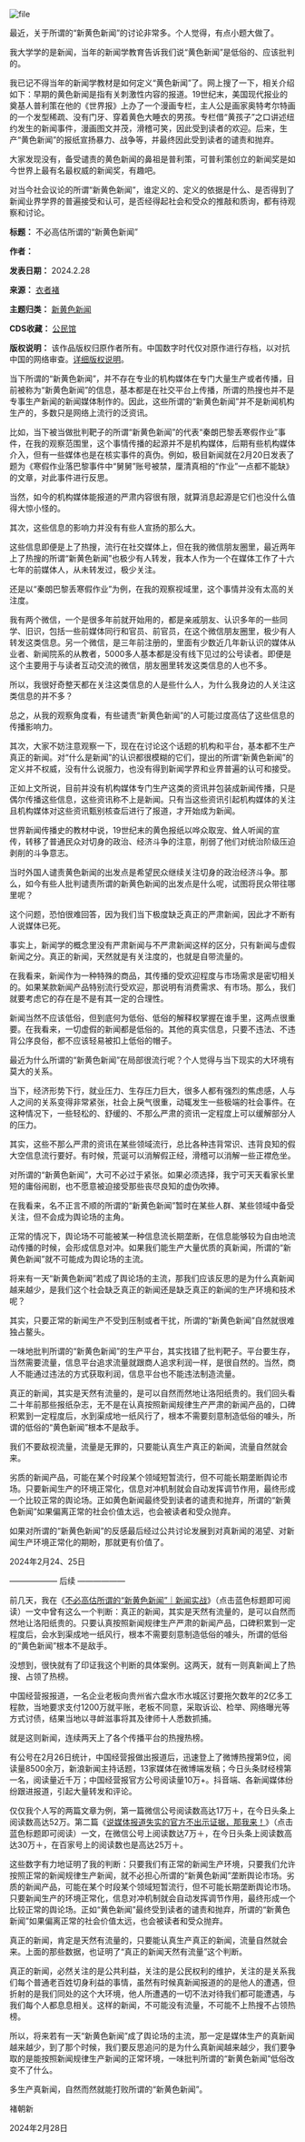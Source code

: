 ![file](https://chinadigitaltimes.net/chinese/files/2024/02/image-1709113474707.png)


最近，关于所谓的“新黄色新闻”的讨论非常多。个人觉得，有点小题大做了。


我大学学的是新闻，当年的新闻学教育告诉我们说“黄色新闻”是低俗的、应该批判的。


我已记不得当年的新闻学教材是如何定义“黄色新闻”了。网上搜了一下，相关介绍如下：早期的黄色新闻是指有关刺激性内容的报道。19世纪末，美国现代报业的奠基人普利策在他的《世界报》上办了一个漫画专栏，主人公是画家奥特考尔特画的一个发型稀疏、没有门牙、穿着黄色大睡衣的男孩。专栏借“黄孩子”之口讲述纽约发生的新闻事件，漫画图文并茂，滑稽可笑，因此受到读者的欢迎。后来，生产“黄色新闻”的报纸宣扬暴力、战争等，并最终因此受到读者的谴责和抛弃。


大家发现没有，备受谴责的黄色新闻的鼻祖是普利策，可普利策创立的新闻奖是如今世界上最有名最权威的新闻奖，有趣吧。


对当今社会议论的所谓“新黄色新闻”，谁定义的、定义的依据是什么、是否得到了新闻业界学界的普遍接受和认可，是否经得起社会和受众的推敲和质询，都有待观察和讨论。




**标题：** 不必高估所谓的“新黄色新闻”  

**作者：**   

**发表日期：** 2024.2.28  

**来源：** [衣者褚](http://mp.weixin.qq.com/s?__biz=MzU4NjExNTEwNQ==&mid=2247485880&idx=1&sn=e9fe8c33bbd6992d5c18f4b32d5d3c88&chksm=fd8178f6caf6f1e0dc3bd4ff6b728fd8d2e79a831881cff743ce5fe5f8af087793b5875a85dd&scene=21#wechat_redirect)  

**主题归类：** [新黄色新闻](https://chinadigitaltimes.net/space/新黄色新闻)  

**CDS收藏：** [公民馆](https://chinadigitaltimes.net/space/%E5%85%AC%E6%B0%91%E9%A6%86)  

**版权说明：** 该作品版权归原作者所有。中国数字时代仅对原作进行存档，以对抗中国的网络审查。[详细版权说明](https://chinadigitaltimes.net/chinese/copyright)。


当下所谓的“新黄色新闻”，并不存在专业的机构媒体在专门大量生产或者传播，目前被称为“新黄色新闻”的信息，基本都是在社交平台上传播，所谓的热搜也并不是专事生产新闻的新闻媒体制作的。因此，这些所谓的“新黄色新闻”并不是新闻机构生产的，多数只是网络上流行的泛资讯。


比如，当下被当做批判靶子的所谓“新黄色新闻”的代表“秦朗巴黎丢寒假作业”事件，在我的观察范围里，这个事情传播的起源并不是机构媒体，后期有些机构媒体介入，但有一些媒体也是在核实事件的真伪。例如，极目新闻就在2月20日发表了题为《寒假作业落巴黎事件中“舅舅”账号被禁，厘清真相的“作业”一点都不能缺》的文章，对此事件进行反思。


当然，如今的机构媒体能报道的严肃内容很有限，就算消息起源是它们也没什么值得大惊小怪的。


其次，这些信息的影响力并没有有些人宣扬的那么大。


这些信息即便是上了热搜，流行在社交媒体上，但在我的微信朋友圈里，最近两年上了热搜的所谓“新黄色新闻”也极少有人转发，我本人作为一个在媒体工作了十六七年的前媒体人，从未转发过，极少关注。


还是以“秦朗巴黎丢寒假作业”为例，在我的观察视域里，这个事情并没有太高的关注度。


我有两个微信，一个是很多年前就开始用的，都是亲戚朋友、认识多年的一些同学、旧识，包括一些前媒体同行和官员、前官员，在这个微信朋友圈里，极少有人转发这类信息。另一个微信，是三年前注册的，里面有少数近几年新认识的媒体从业者、新闻院系的从教者，5000多人基本都是没有线下见过的公号读者。即便是这个主要用于与读者互动交流的微信，朋友圈里转发这类信息的人也不多。


所以，我很好奇整天都在关注这类信息的人是些什么人，为什么我身边的人关注这类信息的并不多？


总之，从我的观察角度看，有些谴责“新黄色新闻”的人可能过度高估了这些信息的传播影响力。


其次，大家不妨注意观察一下，现在在讨论这个话题的机构和平台，基本都不生产真正的新闻。对“什么是新闻”的认识都很模糊的它们，提出的所谓“新黄色新闻”的定义并不权威，没有什么说服力，也没有得到新闻学界和业界普遍的认可和接受。


正如上文所说，目前并没有机构媒体专门生产这类的资讯并包装成新闻传播，只是偶尔传播这些信息，这些资讯称不上是新闻。只有当这些资讯引起机构媒体的关注且机构媒体对这些资讯甄别核查后进行了报道，才开始成为新闻。


世界新闻传播史的教材中说，19世纪末的黄色报纸以哗众取宠、耸人听闻的宣传，转移了普通民众对切身的政治、经济斗争的注意，削弱了他们对统治阶级压迫剥削的斗争意志。


当时外国人谴责黄色新闻的出发点是希望民众继续关注切身的政治经济斗争。那么，如今有些人批判谴责所谓的新黄色新闻的出发点是什么呢，试图将民众带往哪里呢？


这个问题，恐怕很难回答，因为我们当下极度缺乏真正的严肃新闻，因此才不断有人说媒体已死。


事实上，新闻学的概念里没有严肃新闻与不严肃新闻这样的区分，只有新闻与虚假新闻之分。真正的新闻，天然就是有关注度的，也就是自带流量的。


在我看来，新闻作为一种特殊的商品，其传播的受欢迎程度与市场需求是密切相关的。如果某款新闻产品特别流行受欢迎，那说明有消费需求、有市场。那么，我们就要考虑它的存在是不是有其一定的合理性。


新闻当然不应该低俗，但到底何为低俗、低俗的解释权掌握在谁手里，这两点很重要。在我看来，一切虚假的新闻都是低俗的。其他的真实信息，只要不违法、不违背公序良俗，都不应该轻易被扣上低俗的帽子。


最近为什么所谓的“新黄色新闻”在局部很流行呢？个人觉得与当下现实的大环境有莫大的关系。


当下，经济形势下行，就业压力、生存压力巨大，很多人都有强烈的焦虑感，人与人之间的关系变得非常紧张，社会上戾气很重，动辄发生一些极端的社会事件。在这种情况下，一些轻松的、舒缓的、不那么严肃的资讯一定程度上可以缓解部分人的压力。


其实，这些不那么严肃的资讯在某些领域流行，总比各种违背常识、违背良知的假大空信息流行要好。有时候，荒诞可以消解假正经，滑稽可以消解一些正襟危坐。


对所谓的“新黄色新闻”，大可不必过于紧张。如果必须选择，我宁可天天看家长里短的庸俗闹剧，也不愿意被迫接受那些丧尽良知的虚伪吹捧。


在我看来，名不正言不顺的所谓的“新黄色新闻”暂时在某些人群、某些领域中备受关注，但不会成为舆论场的主角。


正常的情况下，舆论场不可能被某一种信息流长期垄断，在信息能够较为自由地流动传播的时候，会形成信息对冲。如果我们能生产大量优质的真新闻，所谓的“新黄色新闻”就不可能成为舆论场的主流。


将来有一天“新黄色新闻”若成了舆论场的主流，那我们应该反思的是为什么真新闻越来越少，是我们这个社会缺乏真正的新闻还是缺乏真正的新闻的生产环境和技术呢？


其实，只要正常的新闻生产不受到压制或者干扰，所谓的“新黄色新闻”自然就很难独占鳌头。


一味地批判所谓的“新黄色新闻”的生产平台，其实找错了批判靶子。平台要生存，当然需要流量，信息平台追求流量就跟商人追求利润一样，是很自然的。当然，商人不能通过违法的方式获取利润，信息平台也不能违法制造流量。


真正的新闻，其实是天然有流量的，是可以自然而然地让洛阳纸贵的。我们回头看二十年前那些报纸杂志，无不是在认真按照新闻规律生产严肃的新闻产品的，口碑积累到一定程度后，水到渠成地一纸风行了，根本不需要刻意制造低俗的噱头，所谓的低俗的“黄色新闻”根本不是敌手。


我们不要敌视流量，流量是无罪的，只要能认真生产真正的新闻，流量自然就会来。


劣质的新闻产品，可能在某个时段某个领域短暂流行，但不可能长期垄断舆论市场。只要新闻生产的环境正常化，信息对冲机制就会自动发挥调节作用，最终形成一个比较正常的舆论场。正如黄色新闻最终受到读者的谴责和抛弃，所谓的“新黄色新闻”如果偏离正常的社会价值太远，也会被读者和受众抛弃。


如果对所谓的“新黄色新闻”的反感最后经过公共讨论发展到对真新闻的渴望、对新闻生产环境正常化的期盼，那就更有价值了。


2024年2月24、25日


—————— 后续 ——————


前几天，我在《[不必高估所谓的“新黄色新闻”｜新闻实战](http://mp.weixin.qq.com/s?__biz=MzU4NjExNTEwNQ==&mid=2247485880&idx=1&sn=e9fe8c33bbd6992d5c18f4b32d5d3c88&chksm=fd8178f6caf6f1e0dc3bd4ff6b728fd8d2e79a831881cff743ce5fe5f8af087793b5875a85dd&scene=21#wechat_redirect)》（点击蓝色标题即可阅读）一文中曾有这么一个判断：真正的新闻，其实是天然有流量的，是可以自然而然地让洛阳纸贵的。只要认真按照新闻规律生产严肃的新闻产品，口碑积累到一定程度后，会水到渠成地一纸风行，根本不需要刻意制造低俗的噱头，所谓的低俗的“黄色新闻”根本不是敌手。


没想到，很快就有了印证我这个判断的具体案例。这两天，就有一则真新闻上了热搜、占领了热榜。


中国经营报报道，一名企业老板向贵州省六盘水市水城区讨要拖欠数年的2亿多工程款，当地要求支付1200万就平账，老板不同意，采取诉讼、检举、网络曝光等方式讨债，结果当地以寻衅滋事将其及律师十人悉数抓捕。


就是这则新闻，连续两天上了各个传播平台的热搜热榜。


有公号在2月26日统计，中国经营报做出报道后，迅速登上了微博热搜第9位，阅读量8500余万，新浪新闻主持话题，13家媒体在微博端发稿；今日头条财经榜第一名，阅读量近千万；中国经营报官方公号阅读量10万+。抖音端、各新闻媒体纷纷跟进报道，引起大量转发和评论。


仅仅我个人写的两篇文章为例，第一篇微信公号阅读数高达17万＋，在今日头条上阅读数高达52万。第二篇《[说媒体报道失实的官方不出示证据，那我来！](http://mp.weixin.qq.com/s?__biz=MzA5OTUxOTI3Nw==&mid=2451686770&idx=1&sn=580f10828c816e53f0a67ac94640a004&chksm=87547b30b023f226ee6e57ffc083960f99ddb818a2ec0d96fad131bdc4416e7985c542f9f2fd&scene=21#wechat_redirect)》（点击蓝色标题即可阅读）一文，在微信公号上阅读数达7万＋，在今日头条上阅读数高达30万＋，在百家号上的阅读数也是高达25万＋。


这些数字有力地证明了我的判断：只要我们有正常的新闻生产环境，只要我们允许按照正常的新闻规律生产新闻，就不必担心所谓的“新黄色新闻”垄断舆论市场。劣质的新闻产品，可能在某个时段某个领域短暂流行，但不可能长期垄断舆论市场。只要新闻生产的环境正常化，信息对冲机制就会自动发挥调节作用，最终形成一个比较正常的舆论场。正如“黄色新闻”最终受到读者的谴责和抛弃，所谓的“新黄色新闻”如果偏离正常的社会价值太远，也会被读者和受众抛弃。


真正的新闻，肯定是天然有流量的，只要能认真生产真正的新闻，流量自然就会来。上面的那些数据，也证明了“真正的新闻天然有流量”这个判断。


真正的新闻，必然关注的是公共利益，关注的是公民权利的维护，关注的是关系我们每个普通老百姓切身利益的事情，虽然有时候真新闻报道的的是他人的遭遇，但折射的是我们同处的这个大环境，他人所遭遇的一切不法对待我们都可能遭遇，与我们每个人都息息相关。这样的新闻，不可能没有流量，不可能不上热搜不占领热榜。


所以，将来若有一天“新黄色新闻”成了舆论场的主流，那一定是媒体生产的真新闻越来越少，到了那个时候，我们要反思追问的是为什么真新闻越来越少，我们要争取的是能按照新闻规律生产新闻的正常环境，一味批判所谓的“新黄色新闻”低俗改变不了什么。


多生产真新闻，自然而然就能打败所谓的“新黄色新闻”。‍


褚朝新


2024年2月28日

